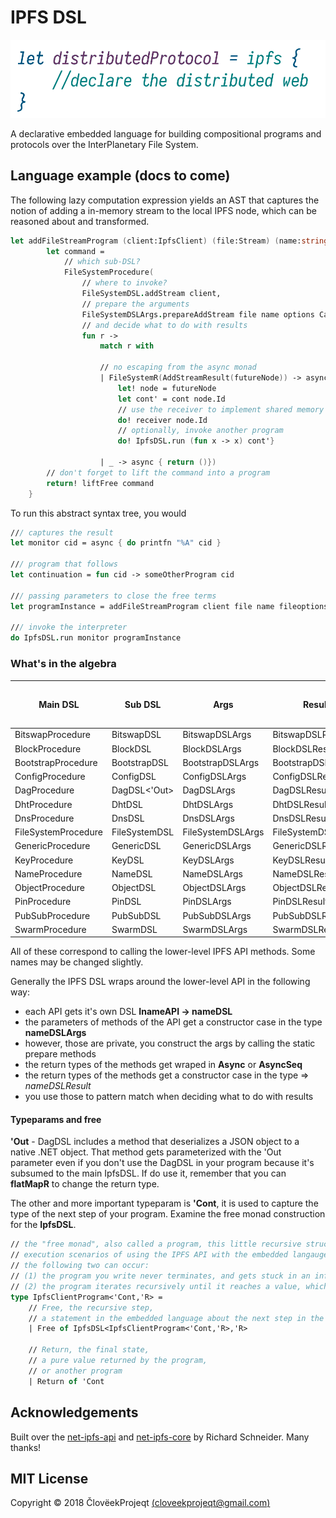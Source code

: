# IPFS DSL

![IPFS Project Logo](./Ipfs.DSL.project-logo.png)

A declarative embedded language for building compositional programs and protocols over the InterPlanetary File System.

## Language example (docs to come)

The following lazy computation expression yields an AST that captures the notion of adding a in-memory stream to the local IPFS node, which can be reasoned about and transformed.

```fsharp
let addFileStreamProgram (client:IpfsClient) (file:Stream) (name:string) (options:AddFileOptions) (receiver:Cid -> Async<unit>) (cont:Cid -> IpfsClientProgram<Async<unit>,'b>)= ipfs {
        let command =
            // which sub-DSL?
            FileSystemProcedure(
                // where to invoke?
                FileSystemDSL.addStream client,
                // prepare the arguments
                FileSystemDSLArgs.prepareAddStream file name options Cancellation.dontUse,
                // and decide what to do with results
                fun r ->
                    match r with

                    // no escaping from the async monad
                    | FileSystemR(AddStreamResult(futureNode)) -> async {
                        let! node = futureNode
                        let cont' = cont node.Id
                        // use the receiver to implement shared memory model
                        do! receiver node.Id
                        // optionally, invoke another program
                        do! IpfsDSL.run (fun x -> x) cont'}

                    | _ -> async { return ()})
        // don't forget to lift the command into a program
        return! liftFree command
    }
```

To run this abstract syntax tree, you would

```fsharp
/// captures the result
let monitor cid = async { do printfn "%A" cid }

/// program that follows
let continuation = fun cid -> someOtherProgram cid

/// passing parameters to close the free terms
let programInstance = addFileStreamProgram client file name fileoptions monitor continuation

/// invoke the interpreter
do IpfsDSL.run monitor programInstance
```

### What's in the algebra

Main DSL | Sub DSL | Args | Result | Low-level API docs
---------|---------|------|--------|-------------------
BitswapProcedure | BitswapDSL | BitswapDSLArgs | BitswapDSLResult | [read](https://richardschneider.github.io/net-ipfs-core/api/Ipfs.CoreApi.IBitswapApi.html)
BlockProcedure | BlockDSL | BlockDSLArgs | BlockDSLResult | [read](https://richardschneider.github.io/net-ipfs-core/api/Ipfs.CoreApi.IBlockApi.html)
BootstrapProcedure | BootstrapDSL | BootstrapDSLArgs | BootstrapDSLResult | [read](https://richardschneider.github.io/net-ipfs-core/api/Ipfs.CoreApi.IBootstrapApi.html)
ConfigProcedure | ConfigDSL | ConfigDSLArgs | ConfigDSLResult | [read](https://richardschneider.github.io/net-ipfs-core/api/Ipfs.CoreApi.IConfigApi.html)
DagProcedure | DagDSL<'Out> | DagDSLArgs | DagDSLResult<'Out> | [read](https://richardschneider.github.io/net-ipfs-core/api/Ipfs.CoreApi.IDagApi.html)
DhtProcedure | DhtDSL | DhtDSLArgs | DhtDSLResult | [read](https://richardschneider.github.io/net-ipfs-core/api/Ipfs.CoreApi.IDhtApi.html)
DnsProcedure | DnsDSL | DnsDSLArgs | DnsDSLResult | [read](https://richardschneider.github.io/net-ipfs-core/api/Ipfs.CoreApi.IDnsApi.html)
FileSystemProcedure | FileSystemDSL | FileSystemDSLArgs | FileSystemDSLResult | [read](https://richardschneider.github.io/net-ipfs-core/api/Ipfs.CoreApi.IFileSystemApi.html)
GenericProcedure | GenericDSL | GenericDSLArgs | GenericDSLResult | [read](https://richardschneider.github.io/net-ipfs-core/api/Ipfs.CoreApi.IGenericApi.html)
KeyProcedure | KeyDSL | KeyDSLArgs | KeyDSLResult | [read](https://richardschneider.github.io/net-ipfs-core/api/Ipfs.CoreApi.IKeyApi.html)
NameProcedure | NameDSL | NameDSLArgs | NameDSLResult | [read](https://richardschneider.github.io/net-ipfs-core/api/Ipfs.CoreApi.INameApi.html)
ObjectProcedure | ObjectDSL | ObjectDSLArgs | ObjectDSLResult | [read](https://richardschneider.github.io/net-ipfs-core/api/Ipfs.CoreApi.IObjectApi.html)
PinProcedure | PinDSL | PinDSLArgs | PinDSLResult | [read](https://richardschneider.github.io/net-ipfs-core/api/Ipfs.CoreApi.IPinApi.html)
PubSubProcedure | PubSubDSL | PubSubDSLArgs | PubSubDSLResult | [read](https://richardschneider.github.io/net-ipfs-core/api/Ipfs.CoreApi.IPubSubApi.html)
SwarmProcedure | SwarmDSL | SwarmDSLArgs | SwarmDSLResult | [read](https://richardschneider.github.io/net-ipfs-core/api/Ipfs.CoreApi.ISwarmApi.html)

All of these correspond to calling the lower-level IPFS API methods. Some names may be changed slightly.

Generally the IPFS DSL wraps around the lower-level API in the following way:

- each API gets it's own DSL **InameAPI -> nameDSL**
- the parameters of methods of the API get a constructor case in the type **nameDSLArgs**
- however, those are private, you construct the args by calling the static prepare methods
- the return types of the methods get wraped in **Async** or **AsyncSeq**
- the return types of the methods get a constructor case in the type => *nameDSLResult*
- you use those to pattern match when deciding what to do with results

#### Typeparams and free

**'Out** - DagDSL includes a method that deserializes a JSON object to a native .NET object. That method gets parameterized with the 'Out parameter even if you don't use the DagDSL in your program because it's subsumed to the main IpfsDSL. If do use it, remember that you can **flatMapR** to change the return type.

The other and more important typeparam is **'Cont**, it is used to capture the type of the next step of your program. Examine the free monad construction for the **IpfsDSL**.

```fsharp
// the "free monad", also called a program, this little recursive structure models all possible
// execution scenarios of using the IPFS API with the embedded langauge, more precisely,
// the following two can occur:
// (1) the program you write never terminates, and gets stuck in an infinite recursive loop
// (2) the program iterates recursively until it reaches a value, which it returns andterminates
type IpfsClientProgram<'Cont,'R> =
    // Free, the recursive step,
    // a statement in the embedded language about the next step in the program
    | Free of IpfsDSL<IpfsClientProgram<'Cont,'R>,'R>

    // Return, the final state,
    // a pure value returned by the program,
    // or another program
    | Return of 'Cont
```

## Acknowledgements

Built over the [net-ipfs-api](https://github.com/richardschneider/net-ipfs-api) and [net-ipfs-core](https://github.com/richardschneider/net-ipfs-core) by Richard Schneider. Many thanks!

## MIT License

Copyright © 2018 ČlovëekProjeqt [(cloveekprojeqt@gmail.com)](mailto:cloveekprojeqt@gmail.com) 